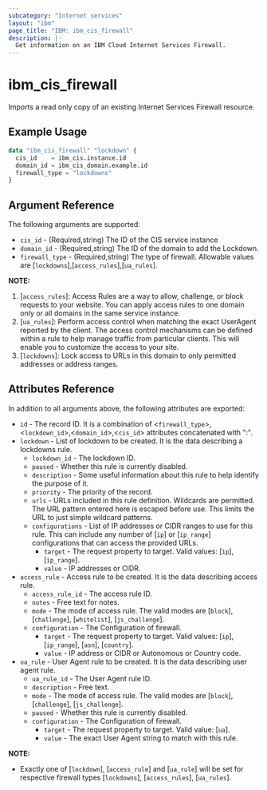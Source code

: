 ```yaml
---
subcategory: "Internet services"
layout: "ibm"
page_title: "IBM: ibm_cis_firewall"
description: |-
  Get information on an IBM Cloud Internet Services Firewall.
---
```


# ibm_cis_firewall

Imports a read only copy of an existing Internet Services Firewall resource.

## Example Usage

```terraform
data "ibm_cis_firewall" "lockdown" {
  cis_id    = ibm_cis.instance.id
  domain_id = ibm_cis_domain.example.id
  firewall_type = "lockdowns"
}
```

## Argument Reference

The following arguments are supported:

- `cis_id` - (Required,string) The ID of the CIS service instance
- `domain_id` - (Required,string) The ID of the domain to add the Lockdown.
- `firewall_type` - (Required,string) The type of firewall. Allowable values are [`lockdowns`],[`access_rules`],[`ua_rules`].

**NOTE:**

1. [`access_rules`]: Access Rules are a way to allow, challenge, or block requests to your website. You can apply access rules to one domain only or all domains in the same service instance.
2. [`ua_rules`]: Perform access control when matching the exact UserAgent reported by the client. The access control mechanisms can be defined within a rule to help manage traffic from particular clients. This will enable you to customize the access to your site.
3. [`lockdowns`]: Lock access to URLs in this domain to only permitted addresses or address ranges.

## Attributes Reference

In addition to all arguments above, the following attributes are exported:

- `id` - The record ID. It is a combination of <`firewall_type`>,<`lockdown_id`>,<`domain_id`>,<`cis_id`> attributes concatenated with ":".
- `lockdown` - List of lockdown to be created. It is the data describing a lockdowns rule.
  - `lockdown_id` - The lockdown ID.
  - `paused` - Whether this rule is currently disabled.
  - `description` - Some useful information about this rule to help identify the purpose of it.
  - `priority` - The priority of the record.
  - `urls` - URLs included in this rule definition. Wildcards are permitted. The URL pattern entered here is escaped before use. This limits the URL to just simple wildcard patterns.
  - `configurations` - List of IP addresses or CIDR ranges to use for this rule. This can include any number of [`ip`] or [`ip_range`] configurations that can access the provided URLs.
    - `target` - The request property to target. Valid values: [`ip`], [`ip_range`].
    - `value` - IP addresses or CIDR.
- `access_rule` - Access rule to be created. It is the data describing access rule.
  - `access_rule_id` - The access rule ID.
  - `notes` - Free text for notes.
  - `mode` - The mode of access rule. The valid modes are [`block`], [`challenge`], [`whitelist`], [`js_challenge`].
  - `configuration` - The Configuration of firewall.
    - `target` - The request property to target. Valid values: [`ip`], [`ip_range`], [`asn`], [`country`].
    - `value` - IP address or CIDR or Autonomous or Country code.
- `ua_rule` - User Agent rule to be created. It is the data describing user agent rule.
  - `ua_rule_id` - The User Agent rule ID.
  - `description` - Free text.
  - `mode` - The mode of access rule. The valid modes are [`block`], [`challenge`], [`js_challenge`].
  - `paused` - Whether this rule is currently disabled.
  - `configuration` - The Configuration of firewall.
    - `target` - The request property to target. Valid value: [`ua`].
    - `value` - The exact User Agent string to match with this rule.

**NOTE:**

- Exactly one of [`lockdown`], [`access_rule`] and [`ua_rule`] will be set for respective firewall types [`lockdowns`], [`access_rules`], [`ua_rules`].
